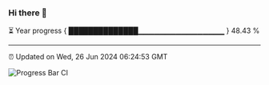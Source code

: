### Hi there 👋

⏳ Year progress { ██████████████▁▁▁▁▁▁▁▁▁▁▁▁▁▁▁▁ } 48.43 %

---

⏰ Updated on Wed, 26 Jun 2024 06:24:53 GMT

![Progress Bar CI](https://github.com/liununu/liununu/workflows/Progress%20Bar%20CI/badge.svg)
